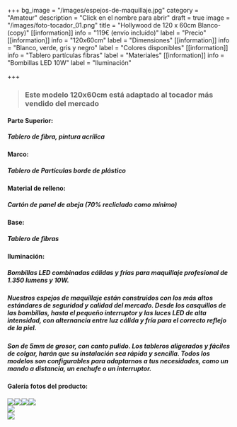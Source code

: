 +++
bg_image = "/images/espejos-de-maquillaje.jpg"
category = "Amateur"
description = "Click en el nombre para abrir"
draft = true
image = "/images/foto-tocador_01.png"
title = "Hollywood de 120 x 60cm Blanco-(copy)"
[[information]]
info = "119€ (envío incluído)"
label = "Precio"
[[information]]
info = "120x60cm"
label = "Dimensiones"
[[information]]
info = "Blanco, verde, gris y negro"
label = "Colores disponibles"
[[information]]
info = "Tablero partículas fibras"
label = "Materiales"
[[information]]
info = "Bombillas LED 10W"
label = "Iluminación"

+++
> ### Este modelo 120x60cm está adaptado al tocador más vendido del mercado

#### **Parte Superior:**

##### Tablero de fibra, pintura acrílica

#### **Marco:**

##### Tablero de Partículas borde de plástico

#### **Material de relleno:**

##### Cartón de panel de abeja (70% recliclado como mínimo)

#### **Base:**

##### Tablero de fibras

#### **Iluminación:**

##### Bombillas LED combinadas cálidas y frías para maquillaje profesional de 1.350 lumens y 10W.

##### Nuestros espejos de maquillaje están construidos con los más altos estándares de seguridad y calidad del mercado. Desde los casquillos de las bombillas, hasta el pequeño interruptor y las luces LED de alta intensidad, con alternancia entre luz cálida y fría para el correcto reflejo de la piel.

##### Son de 5mm de grosor, con canto pulido. Los tableros aligerados y fáciles de colgar, harán que su instalación sea rápida y sencilla. Todos los modelos son configurables para adaptarnos a tus necesidades, como un mando a distancia, un enchufe o un interruptor.

#### Galería fotos del producto:

![](/images/foto-tocador_062.png)![](/images/foto-tocador_011.png)![](/images/foto-tocador_022.png)![](/images/foto-tocador_032.png)  
![](/images/foto-tocador_042.png)  
![](/images/foto-tocador_052.png)
